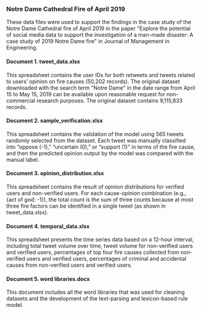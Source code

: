 ### Notre Dame Cathedral Fire of April 2019
These data files were used to support the findings in the case study of the Notre Dame Cathedral fire of April 2019 in the paper "Explore the potential of social media data to support the investigation of a man-made disaster: A case study of 2019 Notre Dame fire" in Journal of Management in Engineering. 

#### Document 1. tweet_data.xlsx
This spreadsheet contains the user IDs for both retweets and tweets related to users’ opinion on fire causes (50,202 records). The original dataset downloaded with the search term "Notre Dame" in the date range from April 15 to May 15, 2019 can be available upon reasonable request for non-commercial research purposes. The original dataset contains 9,115,833 records.

#### Document 2. sample_verification.xlsx
This spreadsheet contains the validation of the model using 565 tweets randomly selected from the dataset. Each tweet was manually classified into “oppose (-1),” “uncertain (0),” or “support (1)” in terms of the fire cause, and then the predicted opinion output by the model was compared with the manual label. 

#### Document 3. opinion_distribution.xlsx
This spreadsheet contains the result of opinion distributions for verified users and non-verified users. For each cause-opinion combination (e.g., {act of god: -1}), the total count is the sum of three counts because at most three fire factors can be identified in a single tweet (as shown in tweet_data.xlsx). 

#### Document 4. temporal_data.xlsx
This spreadsheet presents the time series data based on a 12-hour interval, including total tweet volume over time, tweet volume for non-verified users and verified users, percentages of top four fire causes collected from non-verified users and verified users, percentages of criminal and accidental causes from non-verified users and verified users. 

#### Document 5. word libraries.docx
This document includes all the word libraries that was used for cleaning datasets and the development of the text-parsing and lexicon-based rule model. 
